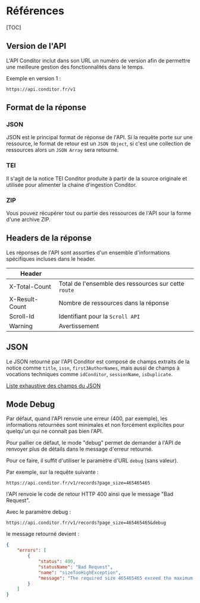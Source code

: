 # Références

[TOC]

## Version de l'API

L'API Conditor inclut dans son URL un numéro de version afin de permettre une meilleure gestion des fonctionnalités dans le temps.

Exemple en version 1 :

```Url
https://api.conditor.fr/v1
```


## Format de la réponse

### JSON

JSON est le principal format de réponse de l'API. Si la requête porte sur une ressource, le format de retour est un `JSON Object`, si c'est une collection de ressources alors un `JSON Array` sera retourné.

### TEI

Il s'agit de la notice TEI Conditor produite à partir de la source originale et utilisée pour alimenter la chaine d'ingestion Conditor.

### ZIP

Vous pouvez récupérer tout ou partie des ressources de l'API sour la forme d'une archive ZIP.



## Headers de la réponse

Les réponses de l'API sont assorties d'un ensemble d'informations spécifiques incluses dans le header.

|Header|  |
| ------------- | :---- |
| X-Total-Count | Total de l'ensemble des ressources sur cette `route` |
| X-Result-Count | Nombre de ressources dans la réponse |
| Scroll-Id | Identifiant pour la `Scroll API` |
| Warning | Avertissement |



## JSON

Le JSON retourné par l'API Conditor est composé de champs extraits de la notice comme `title`, `issn`,  `first3AuthorNames`, mais aussi de champs à vocations techniques comme `idConditor`, `sessionName`, `isDuplicate`.

[Liste exhaustive des champs du JSON](https://github.com/conditor-project/api/blob/master/doc/recordFields.md)



## Mode Debug

Par défaut, quand l'API renvoie une erreur (400, par exemple), les informations retournées sont minimales et non forcément explicites pour quelqu'un qui ne connaît pas bien l'API. 

Pour pallier ce défaut, le mode "debug" permet de demander à l'API de renvoyer plus de détails dans le message d'erreur retourné.

Pour ce faire, il suffit d'utiliser le paramètre d'URL `debug` (sans valeur).

Par exemple, sur la requête suivante :

`https://api.conditor.fr/v1/records?page_size=465465465`

l'API renvoie le code de retour HTTP 400 ainsi que le message "Bad Request".

Avec le paramètre debug :

`https://api.conditor.fr/v1/records?page_size=465465465&debug`

le message retourné devient :

```json
{
    "errors": [
        {
            "status": 400,
            "statusName": "Bad Request",
            "name": "sizeTooHighException",
            "message": "The required size 465465465 exceed the maximum  1000"
        }
    ]
}
```
